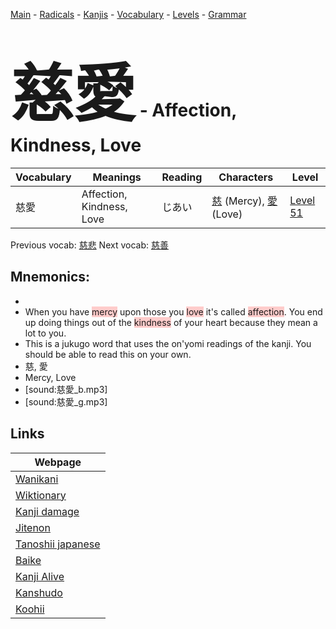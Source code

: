<style> bigfont {font-size: 100px}</style>
[Main](../README.md) -
[Radicals](../radicals.md) -
[Kanjis](../kanjis.md) -
[Vocabulary](../vocabulary.md) -
[Levels](../levels.md) -
[Grammar](../grammar.md)
# <bigfont> 慈愛</bigfont> - Affection, Kindness, Love 

| Vocabulary | Meanings | Reading | Characters | Level |
| --- | --- | --- | --- | --- |
| 慈愛 | Affection, Kindness, Love | じあい |  [慈](../kanjis/慈.md) (Mercy), [愛](../kanjis/愛.md) (Love) | [Level 51](../levels/wk_level51.md) |

Previous vocab: [慈悲](慈悲.md) Next vocab: [慈善](慈善.md) 

## Mnemonics:

* 
* When you have <span style="background-color:#ffcccb"> mercy</span> upon those you <span style="background-color:#ffcccb"> love</span> it's called <span style="background-color:#ffcccb"> affection</span>. You end up doing things out of the <span style="background-color:#ffcccb"> kindness</span> of your heart because they mean a lot to you.
* This is a jukugo word that uses the on'yomi readings of the kanji. You should be able to read this on your own.
* 慈, 愛
* Mercy, Love
* [sound:慈愛_b.mp3]
* [sound:慈愛_g.mp3]


## Links 

| Webpage |
| --- |
| [Wanikani          ](https://www.wanikani.com/kanji/慈愛) |
| [Wiktionary        ](https://en.wiktionary.org/wiki/慈愛) |
| [Kanji damage      ](http://www.kanjidamage.com/kanji/search?utf8=✓&q=慈愛) |
| [Jitenon           ](https://jitenon.com/kanji/慈愛) |
| [Tanoshii japanese ](https://www.tanoshiijapanese.com/dictionary/kanji.cfm?k=慈愛) |
| [Baike             ](https://baike.baidu.com/item/慈愛) |
| [Kanji Alive       ](https://app.kanjialive.com/慈愛) |
| [Kanshudo          ](https://www.kanshudo.com/searchmn?q=慈愛) |
| [Koohii            ](https://kanji.koohii.com/study/kanji/慈愛) |
